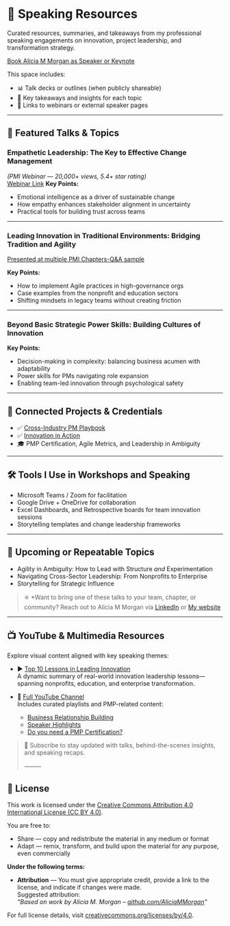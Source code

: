 # 🎤 Speaking Resources

Curated resources, summaries, and takeaways from my professional speaking engagements on innovation, project leadership, and transformation strategy.  

[Book Alicia M Morgan as Speaker or Keynote](https://youtu.be/hcSzo1ZPT14?si=r_7bBolUMl3rYjF4)

This space includes:
- 📊 Talk decks or outlines (when publicly shareable)
- 🧠 Key takeaways and insights for each topic
- 🔗 Links to webinars or external speaker pages 

---

## 🔹 Featured Talks & Topics

### Empathetic Leadership: The Key to Effective Change Management  
_(PMI Webinar — 20,000+ views, 5.4+ star rating)_  
[Webinar Link](https://www.projectmanagement.com/videos/877046/empathetic-leadership--a-key-approach-to-effective-change-management-#_) 
**Key Points:**  
- Emotional intelligence as a driver of sustainable change  
- How empathy enhances stakeholder alignment in uncertainty  
- Practical tools for building trust across teams  

---

### Leading Innovation in Traditional Environments: Bridging Tradition and Agility  
[Presented at multiple PMI Chapters-Q&A sample](https://youtube.com/shorts/SjvjoEjgp2I?si=6KgkjXZpYFKLx-qF)

**Key Points:**  
- How to implement Agile practices in high-governance orgs  
- Case examples from the nonprofit and education sectors  
- Shifting mindsets in legacy teams without creating friction  

---

### Beyond Basic Strategic Power Skills: Building Cultures of Innovation  

**Key Points:**  
- Decision-making in complexity: balancing business acumen with adaptability  
- Power skills for PMs navigating role expansion  
- Enabling team-led innovation through psychological safety  

---

## 🧩 Connected Projects & Credentials

- ✅ [Cross-Industry PM Playbook](https://github.com/AliciaMMorgan/cross-industry-pm-playbook)  
- ✅ [Innovation in Action](https://github.com/AliciaMMorgan/Innovation-In-Action)
- 🎓 PMP Certification, Agile Metrics, and Leadership in Ambiguity

---

## 🛠️ Tools I Use in Workshops and Speaking

- Microsoft Teams / Zoom for facilitation  
- Google Drive + OneDrive for collaboration  
- Excel Dashboards, and Retrospective boards for team innovation sessions  
- Storytelling templates and change leadership frameworks  

---

## 🔁 Upcoming or Repeatable Topics

- Agility in Ambiguity: How to Lead with Structure *and* Experimentation  
- Navigating Cross-Sector Leadership: From Nonprofits to Enterprise  
- Storytelling for Strategic Influence  

> ✳️ *Want to bring one of these talks to your team, chapter, or community? Reach out to Alicia M Morgan via [LinkedIn](https://www.linkedin.com/in/aliciammorgan1/) or [My website](https://aliciammorgan.com/) 

---

## 📺 YouTube & Multimedia Resources

Explore visual content aligned with key speaking themes:

- ▶️ [Top 10 Lessons in Leading Innovation](https://youtu.be/5ce1o0z2TtA?si=ZHi9SKCju5y3zUd2)  
  A dynamic summary of real-world innovation leadership lessons—spanning nonprofits, education, and enterprise transformation.

- 🎥 [Full YouTube Channel](https://www.youtube.com/@AMMorgan/videos)  
  Includes curated playlists and PMP-related content:
  - [Business Relationship Building](https://youtube.com/playlist?list=PL-_GQRkDTzvTko99wx-YoIzOBJ9iABgl6&si=hewo5JDrh3CCI0RO)
  - [Speaker Highlights](https://youtu.be/TB86yvj_oiU?si=Kwvq9UXuie2IpC5Q)
  - [Do you need a PMP Certification?](https://youtu.be/T44g5Qy8ubM?si=p-fT1z7k8cFQBX-0)

> 🔔 Subscribe to stay updated with talks, behind-the-scenes insights, and speaking recaps.
>
> ⸻
## 📄 License

This work is licensed under the [Creative Commons Attribution 4.0 International License (CC BY 4.0)](https://creativecommons.org/licenses/by/4.0/). 

You are free to:

- Share — copy and redistribute the material in any medium or format
- Adapt — remix, transform, and build upon the material for any purpose, even commercially

**Under the following terms:**

- **Attribution** — You must give appropriate credit, provide a link to the license, and indicate if changes were made.  
  Suggested attribution:  
  _"Based on work by Alicia M. Morgan – [github.com/AliciaMMorgan](https://github.com/AliciaMMorgan)"_

For full license details, visit [creativecommons.org/licenses/by/4.0](https://creativecommons.org/licenses/by/4.0/).

